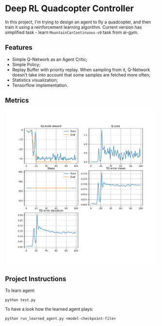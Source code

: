 # Deep RL Quadcopter Controller

In this project, I'm trying to design an agent to fly a quadcopter, and then train it using a reinforcement learning algorithm.
Current version has simplified task - learn `MountainCarContinuous-v0` task from ai-gym.

## Features

* Simple Q-Network as an Agent Critic;
* Simple Policy;
* Replay Buffer with priority replay. When sampling from it, Q-Network doesn't take into account that some samples are fetched more often;
* Statistics visualization;
* Tensorflow implementation.

## Metrics

![Metrics](./graphs.png)

## Project Instructions

To learn agent:
```
python test.py
```

To have a look how the learned agent plays:
```
python run_learned_agent.py <model-checkpoint-file>
```
